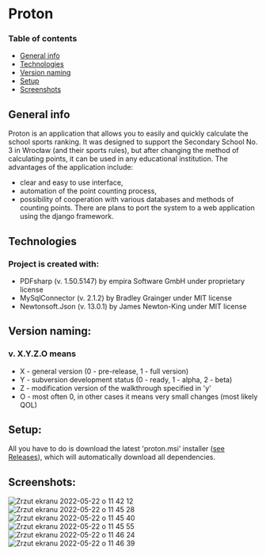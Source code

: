 # Proton
### Table of contents
* [General info](#general-info)
* [Technologies](#technologies)
* [Version naming](#version-naming)
* [Setup](#setup)
* [Screenshots](#screenshots)

## General info
Proton is an application that allows you to easily and quickly calculate the school sports ranking. It was designed to support the Secondary School No. 3 in Wrocław (and their sports rules), but after changing the method of calculating points, it can be used in any educational institution. The advantages of the application include:
- clear and easy to use interface,
- automation of the point counting process,
- possibility of cooperation with various databases and methods of counting points.
There are plans to port the system to a web application using the django framework.
	
## Technologies
### Project is created with:
* PDFsharp (v. 1.50.5147) by empira Software GmbH under proprietary license
* MySqlConnector (v. 2.1.2) by Bradley Grainger under MIT license
* Newtonsoft.Json (v. 13.0.1) by James Newton-King under MIT license
	
## Version naming:
### v. X.Y.Z.O means
* X - general version (0 - pre-release, 1 - full version)
* Y - subversion development status (0 - ready, 1 - alpha, 2 - beta)
* Z - modification version of the walkthrough specified in 'y'
* O - most often 0, in other cases it means very small changes (most likely QOL)

## Setup:
All you have to do is download the latest 'proton.msi' installer ([see Releases](https://github.com/Igifigi/protonApp/releases)), which will automatically download all dependencies.

## Screenshots:
![Zrzut ekranu 2022-05-22 o 11 42 12](https://user-images.githubusercontent.com/44808028/169689535-f4876cb0-69ce-404a-bea1-c202ca3922ad.png)
![Zrzut ekranu 2022-05-22 o 11 45 28](https://user-images.githubusercontent.com/44808028/169689540-76e2d84a-51e5-4a19-a000-d13a07d6ea93.png)
![Zrzut ekranu 2022-05-22 o 11 45 40](https://user-images.githubusercontent.com/44808028/169689542-73557462-8a87-426f-a65a-58cb57211d9d.png)
![Zrzut ekranu 2022-05-22 o 11 45 55](https://user-images.githubusercontent.com/44808028/169689544-8023c25a-7560-461d-853e-93511e64525c.png)
![Zrzut ekranu 2022-05-22 o 11 46 24](https://user-images.githubusercontent.com/44808028/169689546-74df395f-0c6a-40b5-b413-0f1d259de595.png)
![Zrzut ekranu 2022-05-22 o 11 46 39](https://user-images.githubusercontent.com/44808028/169689547-00b0a1c6-5572-4bc1-adfa-68d5b6c35002.png)
